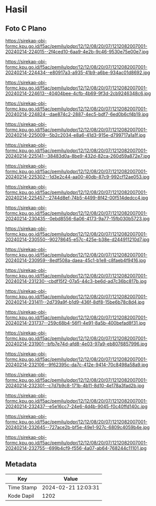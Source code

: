 # Hasil

## Foto C Plano

https://sirekap-obj-formc.kpu.go.id/f5ac/pemilu/pdpr/12/12/08/20/07/1212082007001-20240214-224015--2f4ced10-6aa9-4e2b-9c46-9530e75e00e7.jpg

https://sirekap-obj-formc.kpu.go.id/f5ac/pemilu/pdpr/12/12/08/20/07/1212082007001-20240214-224434--e80917a3-a935-41b9-a6be-934ac01d8692.jpg

https://sirekap-obj-formc.kpu.go.id/f5ac/pemilu/pdpr/12/12/08/20/07/1212082007001-20240214-224613--40404bee-4cfb-4b69-9f3d-2cb9246348c6.jpg

https://sirekap-obj-formc.kpu.go.id/f5ac/pemilu/pdpr/12/12/08/20/07/1212082007001-20240214-224824--dae874c2-2887-4ec5-bdf7-6ed0b6cf4b19.jpg

https://sirekap-obj-formc.kpu.go.id/f5ac/pemilu/pdpr/12/12/08/20/07/1212082007001-20240214-225009--5b2c2034-e8a6-41d3-915e-d799717a1a1f.jpg

https://sirekap-obj-formc.kpu.go.id/f5ac/pemilu/pdpr/12/12/08/20/07/1212082007001-20240214-225141--38483d0a-8be9-432d-82ca-260d59a872e7.jpg

https://sirekap-obj-formc.kpu.go.id/f5ac/pemilu/pdpr/12/12/08/20/07/1212082007001-20240214-225302--1d3e2c44-aa00-40db-87c9-992cf12ae053.jpg

https://sirekap-obj-formc.kpu.go.id/f5ac/pemilu/pdpr/12/12/08/20/07/1212082007001-20240214-225457--2744d8ef-74b5-4499-8f42-00f514dedcc4.jpg

https://sirekap-obj-formc.kpu.go.id/f5ac/pemilu/pdpr/12/12/08/20/07/1212082007001-20240214-230435--0ebd8556-6a06-4173-9a77-15fb030b5723.jpg

https://sirekap-obj-formc.kpu.go.id/f5ac/pemilu/pdpr/12/12/08/20/07/1212082007001-20240214-230550--90278645-e57c-425e-b38e-d244911210d7.jpg

https://sirekap-obj-formc.kpu.go.id/f5ac/pemilu/pdpr/12/12/08/20/07/1212082007001-20240214-230959--8edf508a-daea-45c1-b1e8-c8faeb4f9416.jpg

https://sirekap-obj-formc.kpu.go.id/f5ac/pemilu/pdpr/12/12/08/20/07/1212082007001-20240214-231230--cbdf15f2-07a5-44c3-be6d-ad7c36bc817b.jpg

https://sirekap-obj-formc.kpu.go.id/f5ac/pemilu/pdpr/12/12/08/20/07/1212082007001-20240214-231411--2d739a9f-b1d9-436f-8df8-15be6b78c8d4.jpg

https://sirekap-obj-formc.kpu.go.id/f5ac/pemilu/pdpr/12/12/08/20/07/1212082007001-20240214-231737--259c68b4-56f1-4e91-8a5b-400befad8f31.jpg

https://sirekap-obj-formc.kpu.go.id/f5ac/pemilu/pdpr/12/12/08/20/07/1212082007001-20240214-231901--bfb7e74d-afd8-4e03-97a9-eb8076857996.jpg

https://sirekap-obj-formc.kpu.go.id/f5ac/pemilu/pdpr/12/12/08/20/07/1212082007001-20240214-232106--9f62395c-da7c-412e-9414-70c8498a58a9.jpg

https://sirekap-obj-formc.kpu.go.id/f5ac/pemilu/pdpr/12/12/08/20/07/1212082007001-20240214-232301--c7d7b9c8-171b-4b11-8d10-4e178a3fad2b.jpg

https://sirekap-obj-formc.kpu.go.id/f5ac/pemilu/pdpr/12/12/08/20/07/1212082007001-20240214-232437--e5e16cc7-24e6-4d4b-9045-f0c40ffd140c.jpg

https://sirekap-obj-formc.kpu.go.id/f5ac/pemilu/pdpr/12/12/08/20/07/1212082007001-20240214-232645--727ace2b-bf5e-49e1-927c-6809c4059b4e.jpg

https://sirekap-obj-formc.kpu.go.id/f5ac/pemilu/pdpr/12/12/08/20/07/1212082007001-20240214-232755--699b4cf9-f556-4a07-ab64-768244c11101.jpg


## Metadata

| Key        | Value               |
| ---------- | ------------------- |
| Time Stamp | 2024-02-21 12:03:31 |
| Kode Dapil | 1202                |



